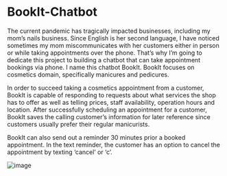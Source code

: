 # BookIt-Chatbot
The current pandemic has tragically impacted businesses, including my mom’s nails business. Since English is her second language, I have noticed sometimes my mom miscommunicates with her customers either in person or while taking appointments over the phone. That’s why I’m going to dedicate this project to building a chatbot that can take appointment bookings via phone.  I name this chatbot BookIt.  BookIt focuses on cosmetics domain, specifically manicures and pedicures.

In order to succeed taking a cosmetics appointment from a customer, BookIt is capable of responding to requests about what services the shop has to offer as well as telling prices, staff availability, operation hours and location.  After successfully scheduling an appointment for a customer, BookIt saves the calling customer’s information for later reference since customers usually prefer their regular manicurists. 

BookIt can also send out a reminder 30 minutes prior a booked appointment. In the text reminder, the customer has an option to cancel the appointment by texting ‘cancel’ or ‘c’.

![image](https://user-images.githubusercontent.com/57159268/138344022-7bfce32e-ebf8-4c27-a5bb-1c3257c2a100.png)

